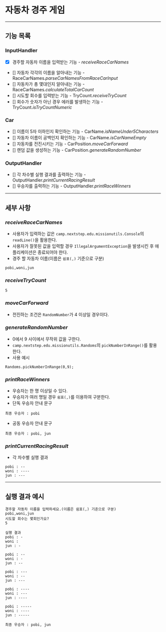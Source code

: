 # 자동차 경주 게임

---

## 기능 목록

### InputHandler
- [X] 경주할 자동차 이름을 입력받는 기능 - *receiveRaceCarNames*
- [] 자동차 각각의 이름을 알아내는 기능 - RaceCarNames.*parseCarNamesFromRaceCarInput*
- [] 자동차가 총 몇대인지 알아내는 기능 - RaceCarNames.*calculateTotalCarCount*
- [] 시도할 회수를 입력받는 기능 - TryCount.*receiveTryCount*
- [] 회수가 숫자가 아닌 경우 에러를 발생하는 기능 - TryCount.*isTryCountNumeric*

### Car
- [] 이름이 5자 이하인지 확인하는 기능 - CarName.*isNameUnder5Characters*
- [] 자동차 이름이 공백인지 확인하는 기능 - CarName.*isCarNameEmpty*
- [] 자동차를 전진시키는 기능 - CarPosition.*moveCarForward*
- [] 랜덤 값을 생성하는 기능 - CarPosition.*generateRandomNumber*

### OutputHandler
- [] 각 차수별 실행 결과를 출력하는 기능 - OutputHandler.*printCurrentRacingResult*
- [] 우승자를 출력하는 기능 - OutputHandler.*printRaceWinners*

---

## 세부 사항

### *receiveRaceCarNames*
- 사용자가 입력하는 값은 `camp.nextstep.edu.missionutils.Console`의 `readLine()`을 활용한다.
- 사용자가 잘못된 값을 입력할 경우 `IllegalArgumentException`을 발생시킨 후 애플리케이션은 종료되어야 한다.
- 경주 할 자동차 이름(이름은 `쉼표(,)` 기준으로 구분)
```
pobi,woni,jun
```

### *receiveTryCount*
```
5
```

### *moveCarForward*
- 전진하는 조건은 `RandomNumber`가 4 이상일 경우이다.

### *generateRandomNumber*
- 0에서 9 사이에서 무작위 값을 구한다.
- `camp.nextstep.edu.missionutils.Randoms`의 `pickNumberInRange()`를 활용한다.
- 사용 예시
```
Randoms.pickNumberInRange(0,9);
```

### *printRaceWinners*
- 우승자는 한 명 이상일 수 있다.
- 우승자가 여러 명일 경우 `쉼표(,)`를 이용하여 구분한다.
- 단독 우승자 안내 문구
```
최종 우승자 : pobi
```
- 공동 우승자 안내 문구
```
최종 우승자 : pobi, jun
```

### *printCurrentRacingResult*
- 각 차수별 실행 결과
```
pobi : --
woni : ----
jun : ---
```

---

## 실행 결과 예시

```
경주할 자동차 이름을 입력하세요.(이름은 쉼표(,) 기준으로 구분)
pobi,woni,jun
시도할 회수는 몇회인가요?
5

실행 결과
pobi : -
woni : 
jun : -

pobi : --
woni : -
jun : --

pobi : ---
woni : --
jun : ---

pobi : ----
woni : ---
jun : ----

pobi : -----
woni : ----
jun : -----

최종 우승자 : pobi, jun
```